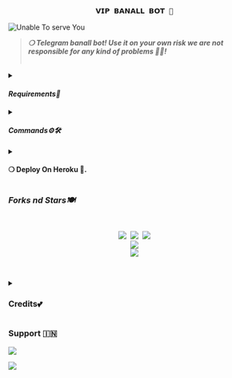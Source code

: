 <h3 align="center"><strong><code>𝗩𝗜𝗣 𝗕𝗔𝗡𝗔𝗟𝗟 𝗕𝗢𝗧 🚀</code></strong></h3>

<img src="https://te.legra.ph/file/d9bdc757b128d8ea21985.jpg" alt="Unable To serve You">
<blockquote>
<strong><i>❍&nbsp;Telegram banall bot! Use it on your own risk we are not responsible for any kind of problems 💫💝!</i></strong><br><br>
</blockquote>
<p>
<details>
<summary><h4><strong><i>Requirements🎀</i></strong></h4></summary>
❍ <code>API_ID</code><br>
&nbsp;&nbsp;&nbsp;&nbsp;&nbsp;&nbsp;&nbsp;&nbsp;➥ <strong>Get it from</strong> <a href="https://my.telegram.org/auth"><code>HERE!</code></a><br>
❍ <code>API_HASH</code><br>
&nbsp;&nbsp;&nbsp;&nbsp;&nbsp;&nbsp;&nbsp;&nbsp;➥ <strong>Get it from</strong> <a href="https://my.telegram.org/auth"><code>HERE!</code></a><br>
❍ <code>BOT_TOKEN</code><br>
&nbsp;&nbsp;&nbsp;&nbsp;&nbsp;&nbsp;&nbsp;&nbsp;➥ <strong>Get it from</strong> <a href="https://t.me/Botfather"><code>@BOTFATHER</code></a><br>
❍ <code>OWNER_ID</code><br>
&nbsp;&nbsp;&nbsp;&nbsp;&nbsp;&nbsp;&nbsp;&nbsp;➥ <strong>Get it from</strong> <a href="https://t.me/missRose_bot"><code>@MUSSROSE_BOT</code></a>
</details><details>
<summary><h4><strong><i>Commands⚙️🛠️</i></strong></h4></summary>
&nbsp;◍&nbsp;<code>/ping</code>&nbsp;:&nbsp;<strong>To Check Bot Ping Status.</strong><br>
&nbsp;◍&nbsp;<code>/banall</code>&nbsp;:&nbsp;<strong>Do Check yourself</strong><br>
&nbsp;◍&nbsp;<code>/leave</code>&nbsp;:&nbsp;<strong>Do Check yourself.</strong><br>
&nbsp;◍&nbsp;<code>/restart</code>&nbsp;:&nbsp;<strong>Do Check yourself.</strong>
</details><details>
<summary><h4><strong>❍&nbsp;Deploy On Heroku 🚀.</strong></h4></summary>
<blockquote><strong>Hey You can deploy this bot on <code>Heroku</code> very easly from here!!</strong><br><br>
<a href="https://heroku.com/deploy?template=https://github.com/abhitg342005/VIP-BANALL1/"><img src="https://img.shields.io/badge/Deploy%20To%20Heroku-black?style=for-the-badge&logo=heroku" width="200""/></a>
</blockquote> 
</details>
</p>
<p>
<h3><strong><i>Forks nd Stars🍽️</i></strong></h3>
<pre>
<p align="center">
<img src="https://img.shields.io/github/license/THE-VIP-BOY-OP/BANALL.svg"> <img src="https://img.shields.io/github/forks/THE-VIP-BOY-OP/VIP-BANALL.svg"> <img src="https://img.shields.io/github/stars/THE-VIP-BOY-OP/VIP-BANALL.svg">
<a href="https://github.com/THE-VIP-BOY-OP/VIP-BANALL"><img src="https://github-readme-stats.vercel.app/api/pin/?username=THE-VIP-BOY-OP&repo=VIP-BANALL&theme=blue-green"></a>
<a href="https://github.com/THE-VIP-BOY-OP/VIP-BANALL/fork"><img src="https://img.shields.io/badge/Fork%20Banall%20-black?style=for-the-badge&logo=github"></a>
</P>
</pre>
</p>
<p>
<details>
<summary><h3><strong>Credits💕</strong></h3></summary>
<strong>All credit Goes To</strong>&nbsp;<code> 𓆩𝐕𝐈𝐏 💗 𝐁𝐎𝐘𓆪</code><br>
<code>Telegram:- <a href="https://t.me/THE_VIP_BOY">𝐕𝐈𝐏 𝐁𝐎𝐘</a></code><br>
<code>Github:- <a href="https://github.com/THE-VIP-BOY-OP">THE-VIP-BOY-OP</a></code><br>
</details>
</p>

<p><h3><strong>Support 🇮🇳</strong></h3>
<a href="https://t.me/tg_friendss"><img src="https://img.shields.io/badge/Support%20%20Group-black?style=for-the-badge&logo=telegram"></a>
</p>

<a href="https://t.me/vip_creators"><img src="https://img.shields.io/badge/Support%20%20Channel-black?style=for-the-badge&logo=telegram"></a>
</p>

